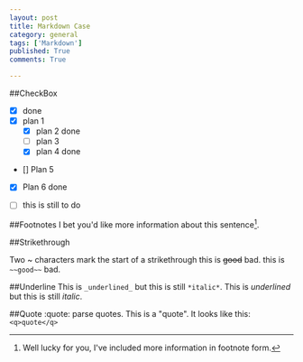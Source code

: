 ```yaml
---
layout: post
title: Markdown Case
category: general
tags: ['Markdown']
published: True
comments: True

---
```


##CheckBox
- [x] done 
- [x] plan 1
	- [x] plan 2 done
	- [ ] plan 3
	- [x] plan 4 done
- [] Plan 5
- [X] Plan 6 done
- [ ] this is still to do


##Footnotes
I bet you'd like more information about this sentence[^1].

[^1]: Well lucky for you, I've included more information in footnote form.

##Strikethrough

Two ~ characters mark the start of a strikethrough
this is ~~good~~ bad.
this is `~~good~~` bad.

##Underline
This is `_underlined_` but this is still `*italic*`.
This is _underlined_ but this is still *italic*.


##Quote
:quote: parse quotes. This is a "quote". It looks like this: `<q>quote</q>`


